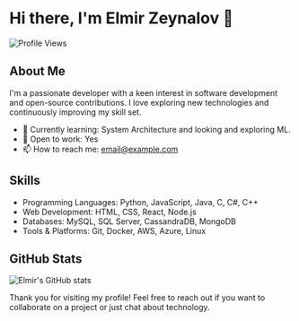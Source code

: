 # Hi there, I'm Elmir Zeynalov 👋

![Profile Views](https://komarev.com/ghpvc/?username=Elmir-Zeynalov&color=blue)

## About Me

I'm a passionate developer with a keen interest in software development and open-source contributions. I love exploring new technologies and continuously improving my skill set. 

- 🌱 Currently learning: System Architecture and looking and exploring ML.
- 💼 Open to work: Yes
- 📫 How to reach me: [email@example.com](mailto:email@example.com)

## Skills

- Programming Languages: Python, JavaScript, Java, C, C#, C++
- Web Development: HTML, CSS, React, Node.js
- Databases: MySQL, SQL Server, CassandraDB, MongoDB
- Tools & Platforms: Git, Docker, AWS, Azure, Linux

<!--
## Projects

### [Project 1: Awesome Project](https://github.com/Elmir-Zeynalov/awesome-project)
A brief description of the project and what it aims to achieve.

### [Project 2: Cool Project](https://github.com/Elmir-Zeynalov/cool-project)
A brief description of the project and what it aims to achieve.
-->
## GitHub Stats

![Elmir's GitHub stats](https://github-readme-stats.vercel.app/api?username=Elmir-Zeynalov&show_icons=true&theme=radical)
<!--
## Connect with Me

- [LinkedIn](https://www.linkedin.com/in/elmir-zeynalov/)
- [Twitter](https://twitter.com/elmir_zeynalov)
- [Personal Website](https://elmirzeynalov.com)
-->
Thank you for visiting my profile! Feel free to reach out if you want to collaborate on a project or just chat about technology.

<!--
**Elmir-Zeynalov/Elmir-Zeynalov** is a ✨ _special_ ✨ repository because its `README.md` (this file) appears on your GitHub profile.

Here are some ideas to get you started:

- 🔭 I’m currently working on ...
- 🌱 I’m currently learning ...
- 👯 I’m looking to collaborate on ...
- 🤔 I’m looking for help with ...
- 💬 Ask me about ...
- 📫 How to reach me: ...
- 😄 Pronouns: ...
- ⚡ Fun fact: ...
-->
